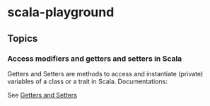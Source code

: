 # scala-playground

## Topics

### Access modifiers and getters and setters in Scala

Getters and Setters are methods to access and instantiate (private) variables of a class or a trait in Scala.
Documentations: 

See [Getters and Setters](src/main/scala/learn/scala/Bike.scala)